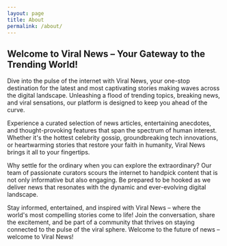 ```yaml
---
layout: page
title: About
permalink: /about/
---
```


## Welcome to Viral News – Your Gateway to the Trending World!

Dive into the pulse of the internet with Viral News, your one-stop destination for the latest and most captivating stories making waves across the digital landscape. Unleashing a flood of trending topics, breaking news, and viral sensations, our platform is designed to keep you ahead of the curve.

Experience a curated selection of news articles, entertaining anecdotes, and thought-provoking features that span the spectrum of human interest. Whether it's the hottest celebrity gossip, groundbreaking tech innovations, or heartwarming stories that restore your faith in humanity, Viral News brings it all to your fingertips.

Why settle for the ordinary when you can explore the extraordinary? Our team of passionate curators scours the internet to handpick content that is not only informative but also engaging. Be prepared to be hooked as we deliver news that resonates with the dynamic and ever-evolving digital landscape.

Stay informed, entertained, and inspired with Viral News – where the world's most compelling stories come to life! Join the conversation, share the excitement, and be part of a community that thrives on staying connected to the pulse of the viral sphere. Welcome to the future of news – welcome to Viral News!
